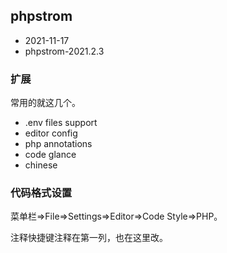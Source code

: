 ## phpstrom

- 2021-11-17
- phpstrom-2021.2.3

### 扩展

常用的就这几个。

- .env files support
- editor config
- php annotations
- code glance
- chinese

### 代码格式设置

菜单栏=>File=>Settings=>Editor=>Code Style=>PHP。

注释快捷键注释在第一列，也在这里改。